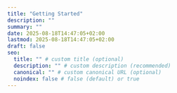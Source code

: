 ```yaml
---
title: "Getting Started"
description: ""
summary: ""
date: 2025-08-18T14:47:05+02:00
lastmod: 2025-08-18T14:47:05+02:00
draft: false
seo:
  title: "" # custom title (optional)
  description: "" # custom description (recommended)
  canonical: "" # custom canonical URL (optional)
  noindex: false # false (default) or true
---
```

